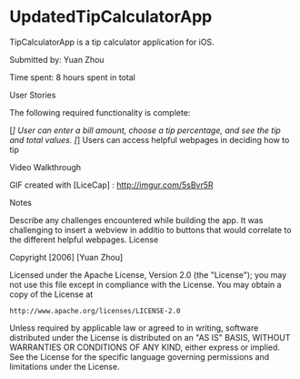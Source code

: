 # UpdatedTipCalculatorApp
TipCalculatorApp is a tip calculator application for iOS.

Submitted by: Yuan Zhou

Time spent: 8 hours spent in total

User Stories

The following required functionality is complete:

[*] User can enter a bill amount, choose a tip percentage, and see the tip and total values.
[*] Users can access helpful webpages in deciding how to tip



Video Walkthrough

GIF created with [LiceCap] : http://imgur.com/5sBvr5R

Notes

Describe any challenges encountered while building the app.
It was challenging to insert a webview in additio to buttons that would correlate to the different helpful webpages. 
License

Copyright [2006] [Yuan Zhou]

Licensed under the Apache License, Version 2.0 (the "License");
you may not use this file except in compliance with the License.
You may obtain a copy of the License at

    http://www.apache.org/licenses/LICENSE-2.0

Unless required by applicable law or agreed to in writing, software
distributed under the License is distributed on an "AS IS" BASIS,
WITHOUT WARRANTIES OR CONDITIONS OF ANY KIND, either express or implied.
See the License for the specific language governing permissions and
limitations under the License.
